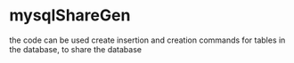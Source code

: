 # mysqlShareGen
the code can be used create insertion and creation commands for tables in the database, to share the database
